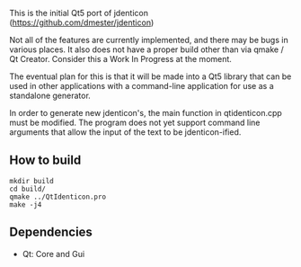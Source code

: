 This is the initial Qt5 port of jdenticon (https://github.com/dmester/jdenticon)

Not all of the features are currently implemented, and there may be bugs in various places.  It also does not have a proper build other than via qmake / Qt Creator.  Consider this a Work In Progress at the moment.

The eventual plan for this is that it will be made into a Qt5 library that can be
used in other applications with a command-line application for use as a standalone
generator.

In order to generate new jdenticon's, the main function in qtidenticon.cpp must be modified.  The program does not yet support command line arguments that allow the input of the text to be jdenticon-ified.

## How to build

```
mkdir build
cd build/
qmake ../QtIdenticon.pro
make -j4
```

## Dependencies

- Qt: Core and Gui


